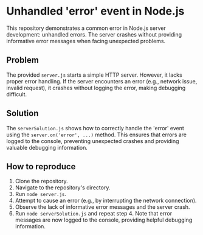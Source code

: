 # Unhandled 'error' event in Node.js
This repository demonstrates a common error in Node.js server development: unhandled errors.  The server crashes without providing informative error messages when facing unexpected problems.

## Problem
The provided `server.js` starts a simple HTTP server. However, it lacks proper error handling.  If the server encounters an error (e.g., network issue, invalid request), it crashes without logging the error, making debugging difficult.

## Solution
The `serverSolution.js` shows how to correctly handle the 'error' event using the `server.on('error', ...)` method.  This ensures that errors are logged to the console, preventing unexpected crashes and providing valuable debugging information.

## How to reproduce
1. Clone the repository.
2. Navigate to the repository's directory.
3. Run `node server.js`.
4. Attempt to cause an error (e.g., by interrupting the network connection).
5. Observe the lack of informative error messages and the server crash.
6. Run `node serverSolution.js` and repeat step 4. Note that error messages are now logged to the console, providing helpful debugging information.